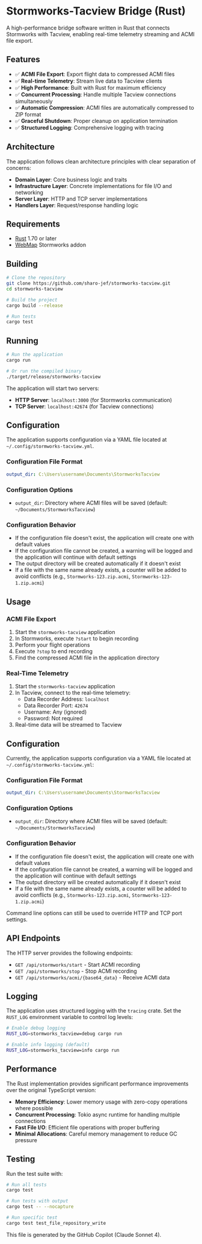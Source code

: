 # Stormworks-Tacview Bridge (Rust)

A high-performance bridge software written in Rust that connects Stormworks with Tacview, enabling real-time telemetry streaming and ACMI file export.

## Features

- ✅ **ACMI File Export**: Export flight data to compressed ACMI files
- ✅ **Real-time Telemetry**: Stream live data to Tacview clients
- ✅ **High Performance**: Built with Rust for maximum efficiency
- ✅ **Concurrent Processing**: Handle multiple Tacview connections simultaneously
- ✅ **Automatic Compression**: ACMI files are automatically compressed to ZIP format
- ✅ **Graceful Shutdown**: Proper cleanup on application termination
- ✅ **Structured Logging**: Comprehensive logging with tracing

## Architecture

The application follows clean architecture principles with clear separation of concerns:

- **Domain Layer**: Core business logic and traits
- **Infrastructure Layer**: Concrete implementations for file I/O and networking
- **Server Layer**: HTTP and TCP server implementations
- **Handlers Layer**: Request/response handling logic

## Requirements

- [Rust](https://rustup.rs/) 1.70 or later
- [WebMap](https://steamcommunity.com/sharedfiles/filedetails/?id=3132180760) Stormworks addon

## Building

```bash
# Clone the repository
git clone https://github.com/sharo-jef/stormworks-tacview.git
cd stormworks-tacview

# Build the project
cargo build --release

# Run tests
cargo test
```

## Running

```bash
# Run the application
cargo run

# Or run the compiled binary
./target/release/stormworks-tacview
```

The application will start two servers:

- **HTTP Server**: `localhost:3000` (for Stormworks communication)
- **TCP Server**: `localhost:42674` (for Tacview connections)

## Configuration

The application supports configuration via a YAML file located at `~/.config/stormworks-tacview.yml`.

### Configuration File Format

```yaml
output_dir: C:\Users\username\Documents\StormworksTacview
```

### Configuration Options

- `output_dir`: Directory where ACMI files will be saved (default: `~/Documents/StormworksTacview`)

### Configuration Behavior

- If the configuration file doesn't exist, the application will create one with default values
- If the configuration file cannot be created, a warning will be logged and the application will continue with default settings
- The output directory will be created automatically if it doesn't exist
- If a file with the same name already exists, a counter will be added to avoid conflicts (e.g., `Stormworks-123.zip.acmi`, `Stormworks-123-1.zip.acmi`)

## Usage

### ACMI File Export

1. Start the `stormworks-tacview` application
2. In Stormworks, execute `?start` to begin recording
3. Perform your flight operations
4. Execute `?stop` to end recording
5. Find the compressed ACMI file in the application directory

### Real-Time Telemetry

1. Start the `stormworks-tacview` application
2. In Tacview, connect to the real-time telemetry:
   - Data Recorder Address: `localhost`
   - Data Recorder Port: `42674`
   - Username: Any (ignored)
   - Password: Not required
3. Real-time data will be streamed to Tacview

## Configuration

Currently, the application supports configuration via a YAML file located at `~/.config/stormworks-tacview.yml`:

### Configuration File Format

```yaml
output_dir: C:\Users\username\Documents\StormworksTacview
```

### Configuration Options

- `output_dir`: Directory where ACMI files will be saved (default: `~/Documents/StormworksTacview`)

### Configuration Behavior

- If the configuration file doesn't exist, the application will create one with default values
- If the configuration file cannot be created, a warning will be logged and the application will continue with default settings
- The output directory will be created automatically if it doesn't exist
- If a file with the same name already exists, a counter will be added to avoid conflicts (e.g., `Stormworks-123.zip.acmi`, `Stormworks-123-1.zip.acmi`)

Command line options can still be used to override HTTP and TCP port settings.

## API Endpoints

The HTTP server provides the following endpoints:

- `GET /api/stormworks/start` - Start ACMI recording
- `GET /api/stormworks/stop` - Stop ACMI recording
- `GET /api/stormworks/acmi/{base64_data}` - Receive ACMI data

## Logging

The application uses structured logging with the `tracing` crate. Set the `RUST_LOG` environment variable to control log levels:

```bash
# Enable debug logging
RUST_LOG=stormworks_tacview=debug cargo run

# Enable info logging (default)
RUST_LOG=stormworks_tacview=info cargo run
```

## Performance

The Rust implementation provides significant performance improvements over the original TypeScript version:

- **Memory Efficiency**: Lower memory usage with zero-copy operations where possible
- **Concurrent Processing**: Tokio async runtime for handling multiple connections
- **Fast File I/O**: Efficient file operations with proper buffering
- **Minimal Allocations**: Careful memory management to reduce GC pressure

## Testing

Run the test suite with:

```bash
# Run all tests
cargo test

# Run tests with output
cargo test -- --nocapture

# Run specific test
cargo test test_file_repository_write
```

This file is generated by the GitHub Copilot (Claude Sonnet 4).
